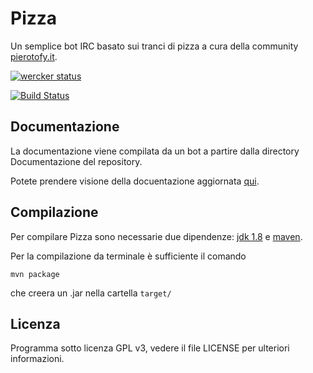 # Pizza
Un semplice bot IRC basato sui tranci di pizza a cura della community [pierotofy.it](http://pierotofy.it).

[![wercker status](https://app.wercker.com/status/468ec8a38673408bf4a7aff65dc94de2/m "wercker status")](https://app.wercker.com/project/bykey/468ec8a38673408bf4a7aff65dc94de2)

[![Build Status](https://travis-ci.org/NeroReflex/Pizza.svg?branch=master)](https://travis-ci.org/NeroReflex/Pizza)


## Documentazione

La documentazione viene compilata da un bot a partire dalla directory Documentazione del repository.

Potete prendere visione della docuentazione aggiornata [qui](https://neroreflex.github.io/Pizza/).


## Compilazione
Per compilare Pizza sono necessarie due dipendenze: [jdk 1.8](http://www.oracle.com/technetwork/java/javase/downloads/jdk8-downloads-2133151.html)
e [maven](https://maven.apache.org/).

Per la compilazione da terminale è sufficiente il comando
```
mvn package
```
che creera un .jar nella cartella `target/`


## Licenza

Programma sotto licenza GPL v3, vedere il file LICENSE per ulteriori informazioni.
